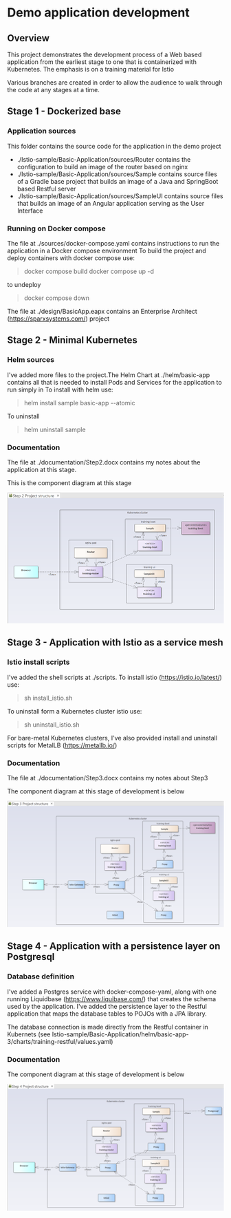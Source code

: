 # Demo application development

## Overview

This project demonstrates the development process of a Web based application from the earliest stage to one that is 
containerized with Kubernetes. The emphasis is on a training material for Istio 

Various branches are created in order to allow the audience to walk through the code at any stages at a time.

## Stage 1 - Dockerized base

### Application sources

This folder contains the source code for the application in the demo project

- ./Istio-sample/Basic-Application/sources/Router contains the configuration to build an image of the router based on nginx
- ./Istio-sample/Basic-Application/sources/Sample contains source files of a Gradle base project that builds an image of a Java and SpringBoot based Restful server
- ./Istio-sample/Basic-Application/sources/SampleUI contains source files that builds an image of an Angular application serving as the User Interface

### Running on Docker compose
The file at ./sources/docker-compose.yaml contains instructions to run the application in a Docker compose environment
To build the project and deploy containers with docker compose use:
> docker compose build
> docker compose up -d

to undeploy
> docker compose down

The file at ./design/BasicApp.eapx contains an Enterprise Architect (https://sparxsystems.com/) project

## Stage 2 - Minimal Kubernetes 

### Helm sources

I've added more files to the project.The Helm Chart at ./helm/basic-app contains all that is needed to install Pods and Services for the application to run simply in
To install with helm use:

>helm install sample basic-app --atomic

To uninstall
>helm uninstall sample

### Documentation

The file at ./documentation/Step2.docx contains my notes about the application at this stage. 

This is the component diagram at this stage

![Component diagram](https://github.com/pmaierean/trainingApp/blob/step2-minimal-kubernetes/Istio-sample/Basic-Application/documentation/Step2.png)

## Stage 3 - Application with Istio as a service mesh

### Istio install scripts
I've added the shell scripts at ./scripts. To install istio (https://istio.io/latest/) use:
> sh install_istio.sh

To uninstall form a Kubernetes cluster istio use:
> sh uninstall_istio.sh

For bare-metal Kubernetes clusters, I've also provided install and uninstall scripts for MetalLB (https://metallb.io/) 

### Documentation

The file at ./documentation/Step3.docx contains my notes about Step3

The component diagram at this stage of development is below

![Component diagram](https://github.com/pmaierean/trainingApp/blob/main/Istio-sample/Basic-Application/documentation/Step3.png)

## Stage 4 - Application with a persistence layer on Postgresql

### Database definition
I've added a Postgres service with docker-compose-yaml, along with one running Liquidbase (https://www.liquibase.com/) that
creates the schema used by the application. I've added the persistence layer to the Restful application that maps the database
tables to POJOs with a JPA library.

The database connection is made directly from the Restful container in Kubernets (see Istio-sample/Basic-Application/helm/basic-app-3/charts/training-restful/values.yaml)

### Documentation

The component diagram at this stage of development is below

![Component diagram](https://github.com/pmaierean/trainingApp/blob/main/Istio-sample/Basic-Application/documentation/Step4.png)
